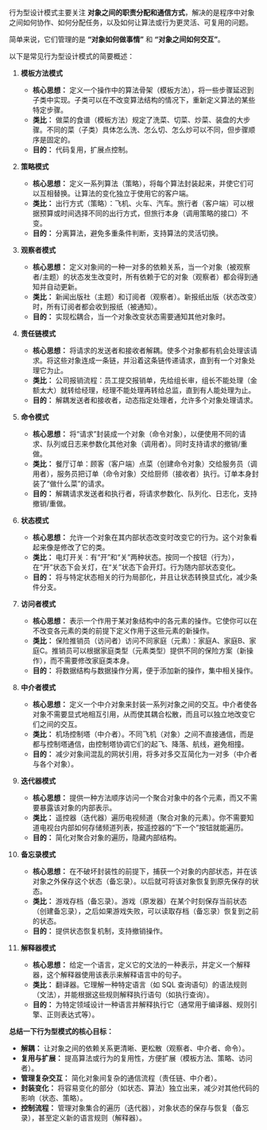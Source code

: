 行为型设计模式主要关注 **对象之间的职责分配和通信方式**，解决的是程序中对象之间如何协作、如何分配任务，以及如何让算法或行为更灵活、可复用的问题。

简单来说，它们管理的是 **“对象如何做事情”** 和 **“对象之间如何交互”**。

以下是常见行为型设计模式的简要概述：

1.  **模板方法模式**
    *   **核心思想：** 定义一个操作中的算法骨架（模板方法），将一些步骤延迟到子类中实现。子类可以在不改变算法结构的情况下，重新定义算法的某些特定步骤。
    *   **类比：** 做菜的食谱（模板方法）规定了洗菜、切菜、炒菜、装盘的大步骤。不同的菜（子类）具体怎么洗、怎么切、怎么炒可以不同，但步骤顺序是固定的。
    *   **目的：** 代码复用，扩展点控制。

2.  **策略模式**
    *   **核心思想：** 定义一系列算法（策略），将每个算法封装起来，并使它们可以互相替换。让算法的变化独立于使用它的客户端。
    *   **类比：** 出行方式（策略）：飞机、火车、汽车。旅行者（客户端）可以根据预算或时间选择不同的出行方式，但旅行本身（调用策略的接口）不变。
    *   **目的：** 分离算法，避免多重条件判断，支持算法的灵活切换。

3.  **观察者模式**
    *   **核心思想：** 定义对象间的一种一对多的依赖关系，当一个对象（被观察者/主题）的状态发生改变时，所有依赖于它的对象（观察者）都会得到通知并自动更新。
    *   **类比：** 新闻出版社（主题）和订阅者（观察者）。新报纸出版（状态改变）时，所有订阅者都会收到报纸（被通知）。
    *   **目的：** 实现松耦合，当一个对象改变状态需要通知其他对象时。

4.  **责任链模式**
    *   **核心思想：** 将请求的发送者和接收者解耦。使多个对象都有机会处理该请求。将这些对象连成一条链，并沿着这条链传递请求，直到有一个对象处理它为止。
    *   **类比：** 公司报销流程：员工提交报销单，先给组长审，组长不能处理（金额太大）就转给经理，经理不能处理再转给总监，直到有人能处理为止。
    *   **目的：** 解耦发送者和接收者，动态指定处理者，允许多个对象处理请求。

5.  **命令模式**
    *   **核心思想：** 将“请求”封装成一个对象（命令对象），以便使用不同的请求、队列或日志来参数化其他对象（调用者）。同时支持请求的撤销/重做。
    *   **类比：** 餐厅订单：顾客（客户端）点菜（创建命令对象）交给服务员（调用者），服务员把订单（命令对象）交给厨师（接收者）执行。订单本身封装了“做什么菜”的请求。
    *   **目的：** 解耦请求发送者和执行者，将请求参数化、队列化、日志化，支持撤销/重做。

6.  **状态模式**
    *   **核心思想：** 允许一个对象在其内部状态改变时改变它的行为。这个对象看起来像是修改了它的类。
    *   **类比：** 电灯开关：有“开”和“关”两种状态。按同一个按钮（行为），在“开”状态下会关灯，在“关”状态下会开灯。行为随内部状态变化。
    *   **目的：** 将与特定状态相关的行为局部化，并且让状态转换显式化，减少条件分支。

7.  **访问者模式**
    *   **核心思想：** 表示一个作用于某对象结构中的各元素的操作。它使你可以在不改变各元素的类的前提下定义作用于这些元素的新操作。
    *   **类比：** 保险推销员（访问者）访问不同家庭（元素）：家庭A、家庭B、家庭C。推销员可以根据家庭类型（元素类型）提供不同的保险方案（新操作），而不需要修改家庭类本身。
    *   **目的：** 将数据结构与数据操作分离，便于添加新的操作，集中相关操作。

8.  **中介者模式**
    *   **核心思想：** 定义一个中介对象来封装一系列对象之间的交互。中介者使各对象不需要显式地相互引用，从而使其耦合松散，而且可以独立地改变它们之间的交互。
    *   **类比：** 机场控制塔（中介者）。不同飞机（对象）之间不直接通信，而是都与控制塔通信，由控制塔协调它们的起飞、降落、航线，避免相撞。
    *   **目的：** 减少对象间混乱的网状引用，将多对多交互简化为一对多（中介者与各个对象）。

9.  **迭代器模式**
    *   **核心思想：** 提供一种方法顺序访问一个聚合对象中的各个元素，而又不需要暴露该对象的内部表示。
    *   **类比：** 遥控器（迭代器）遍历电视频道（聚合对象的元素）。你不需要知道电视台内部如何存储频道列表，按遥控器的“下一个”按钮就能遍历。
    *   **目的：** 简化对聚合对象的遍历，隐藏内部结构。

10. **备忘录模式**
    *   **核心思想：** 在不破坏封装性的前提下，捕获一个对象的内部状态，并在该对象之外保存这个状态（备忘录）。以后就可将该对象恢复到原先保存的状态。
    *   **类比：** 游戏存档（备忘录）。游戏（原发器）在某个时刻保存当前状态（创建备忘录），之后如果游戏失败，可以读取存档（备忘录）恢复到之前的状态。
    *   **目的：** 提供状态恢复机制，支持撤销操作。

11. **解释器模式**
    *   **核心思想：** 给定一个语言，定义它的文法的一种表示，并定义一个解释器，这个解释器使用该表示来解释语言中的句子。
    *   **类比：** 翻译器。它理解一种特定语言（如 SQL 查询语句）的语法规则（文法），并能根据这些规则解释执行语句（如执行查询）。
    *   **目的：** 为特定领域设计一种语言并解释执行它（通常用于编译器、规则引擎、正则表达式等）。

**总结一下行为型模式的核心目标：**

*   **解耦：** 让对象之间的依赖关系更清晰、更松散（观察者、中介者、命令）。
*   **复用与扩展：** 提高算法或行为的复用性，方便扩展（模板方法、策略、访问者）。
*   **管理复杂交互：** 简化对象间复杂的通信流程（责任链、中介者）。
*   **封装变化：** 将容易变化的部分（如状态、算法）独立出来，减少对其他代码的影响（状态、策略）。
*   **控制流程：** 管理对象集合的遍历（迭代器），对象状态的保存与恢复（备忘录），甚至定义新的语言规则（解释器）。


